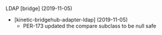 LDAP \[bridge\] (2019-11-05)
  * \[kinetic-bridgehub-adapter-ldap\] (2019-11-05)
    * PER-173 updated the compare subclass to be null safe